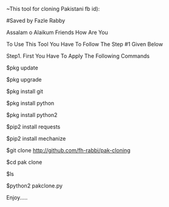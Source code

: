 ~This tool for cloning Pakistani fb id):  


#Saved by Fazle Rabby

<Thanks to badshahsarfraz>

Assalam o Alaikum Friends
How Are You

To Use This Tool You Have To Follow The Step #1 Given Below

Step1.
First You Have To Apply The Following Commands

$pkg update

$pkg upgrade

$pkg install git

$pkg install python

$pkg install python2

$pip2 install requests

$pip2 install mechanize

$git clone http://github.com/fh-rabbi/pak-cloning

$cd pak clone

$ls

$python2 pakclone.py


Enjoy.....
